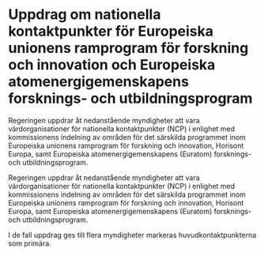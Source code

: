 # Uppdrag om nationella kontaktpunkter för Europeiska unionens ramprogram för forskning och innovation och Europeiska atomenergigemenskapens forsknings- och utbildningsprogram

Regeringen uppdrar åt nedanstående myndigheter att vara värdorganisationer för nationella kontaktpunkter (NCP) i enlighet med kommissionens indelning av områden för det särskilda programmet inom Europeiska unionens ramprogram för forskning och innovation, Horisont Europa, samt Europeiska atomenergigemenskapens (Euratom) forsknings- och utbildningsprogram.

Regeringen uppdrar åt nedanstående myndigheter att vara värdorganisationer för nationella kontaktpunkter (NCP) i enlighet med kommissionens indelning av områden för det särskilda programmet inom Europeiska unionens ramprogram för forskning och innovation, Horisont Europa, samt Europeiska atomenergigemenskapens (Euratom) forsknings- och utbildningsprogram.

I de fall uppdrag ges till flera myndigheter markeras huvudkontaktpunkterna som primära.
